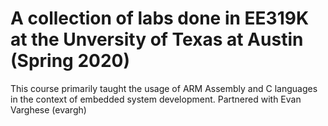 # A collection of labs done in EE319K at the Unversity of Texas at Austin (Spring 2020)
This course primarily taught the usage of ARM Assembly and C languages in the context of embedded system development.
Partnered with Evan Varghese (evargh)
